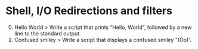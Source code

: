 # Shell,  I/O Redirections and filters
0. Hello World > Write a script that prints “Hello, World”, followed by a new line to the standard output.
1. Confused smiley > Write a script that displays a confused smiley "(Ôo)'.
